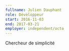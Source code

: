 ```yaml
---
fullname: Julien Dauphant
role: Développeur
start: 2016-11-03
end: 2017-03-21
employer: independent/octo
---
```


Chercheur de simplicité
